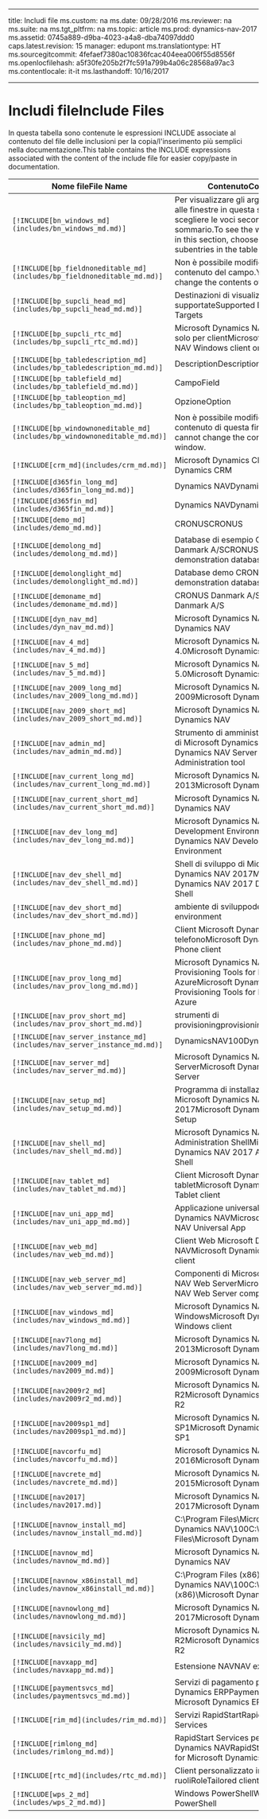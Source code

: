 
---
title: Includi file
ms.custom: na
ms.date: 09/28/2016
ms.reviewer: na
ms.suite: na
ms.tgt_pltfrm: na
ms.topic: article
ms.prod: dynamics-nav-2017
ms.assetid: 0745a889-d9ba-4023-a4a8-dba74097ddd0
caps.latest.revision: 15
manager: edupont
ms.translationtype: HT
ms.sourcegitcommit: 4fefaef7380ac10836fcac404eea006f55d8556f
ms.openlocfilehash: a5f30fe205b2f7fc591a799b4a06c28568a97ac3
ms.contentlocale: it-it
ms.lasthandoff: 10/16/2017

---

# <a name="include-files"></a><span data-ttu-id="0c8e2-102">Includi file</span><span class="sxs-lookup"><span data-stu-id="0c8e2-102">Include Files</span></span>

<span data-ttu-id="0c8e2-103">In questa tabella sono contenute le espressioni INCLUDE associate al contenuto del file delle inclusioni per la copia/l'inserimento più semplici nella documentazione.</span><span class="sxs-lookup"><span data-stu-id="0c8e2-103">This table contains the INCLUDE expressions associated with the content of the include file for easier copy/paste in documentation.</span></span>

|<span data-ttu-id="0c8e2-104">Nome file</span><span class="sxs-lookup"><span data-stu-id="0c8e2-104">File Name</span></span>   |<span data-ttu-id="0c8e2-105">Contenuto</span><span class="sxs-lookup"><span data-stu-id="0c8e2-105">Content</span></span>  |
|------------|---------|
|`[!INCLUDE[bn_windows_md](includes/bn_windows_md.md)]`|<span data-ttu-id="0c8e2-106">Per visualizzare gli argomenti relativi alle finestre in questa sezione, scegliere le voci secondarie del sommario.</span><span class="sxs-lookup"><span data-stu-id="0c8e2-106">To see the window topics in this section, choose the subentries in the table of contents.</span></span>|
|`[!INCLUDE[bp_fieldnoneditable_md](includes/bp_fieldnoneditable_md.md)]`|<span data-ttu-id="0c8e2-107">Non è possibile modificare il contenuto del campo.</span><span class="sxs-lookup"><span data-stu-id="0c8e2-107">You cannot change the contents of this field.</span></span>|
|`[!INCLUDE[bp_supcli_head_md](includes/bp_supcli_head_md.md)]`|<span data-ttu-id="0c8e2-108">Destinazioni di visualizzazione supportate</span><span class="sxs-lookup"><span data-stu-id="0c8e2-108">Supported Display Targets</span></span>|
|`[!INCLUDE[bp_supcli_rtc_md](includes/bp_supcli_rtc_md.md)]`|<span data-ttu-id="0c8e2-109">Microsoft Dynamics NAV Windows solo per client</span><span class="sxs-lookup"><span data-stu-id="0c8e2-109">Microsoft Dynamics NAV Windows client only</span></span>|
|`[!INCLUDE[bp_tabledescription_md](includes/bp_tabledescription_md.md)]`|<span data-ttu-id="0c8e2-110">Description</span><span class="sxs-lookup"><span data-stu-id="0c8e2-110">Description</span></span>| 
|`[!INCLUDE[bp_tablefield_md](includes/bp_tablefield_md.md)]`|<span data-ttu-id="0c8e2-111">Campo</span><span class="sxs-lookup"><span data-stu-id="0c8e2-111">Field</span></span>|
|`[!INCLUDE[bp_tableoption_md](includes/bp_tableoption_md.md)]`|<span data-ttu-id="0c8e2-112">Opzione</span><span class="sxs-lookup"><span data-stu-id="0c8e2-112">Option</span></span>|
|`[!INCLUDE[bp_windownoneditable_md](includes/bp_windownoneditable_md.md)]`|<span data-ttu-id="0c8e2-113">Non è possibile modificare il contenuto di questa finestra.</span><span class="sxs-lookup"><span data-stu-id="0c8e2-113">You cannot change the contents of this window.</span></span>|
|`[!INCLUDE[crm_md](includes/crm_md.md)]`|<span data-ttu-id="0c8e2-114">Microsoft Dynamics CRM</span><span class="sxs-lookup"><span data-stu-id="0c8e2-114">Microsoft Dynamics CRM</span></span>|
|`[!INCLUDE[d365fin_long_md](includes/d365fin_long_md.md)]`|<span data-ttu-id="0c8e2-115">Dynamics NAV</span><span class="sxs-lookup"><span data-stu-id="0c8e2-115">Dynamics NAV</span></span>|
|`[!INCLUDE[d365fin_md](includes/d365fin_md.md)]`|<span data-ttu-id="0c8e2-116">Dynamics NAV</span><span class="sxs-lookup"><span data-stu-id="0c8e2-116">Dynamics NAV</span></span>|
|`[!INCLUDE[demo_md](includes/demo_md.md)]`|<span data-ttu-id="0c8e2-117">CRONUS</span><span class="sxs-lookup"><span data-stu-id="0c8e2-117">CRONUS</span></span>|
|`[!INCLUDE[demolong_md](includes/demolong_md.md)]`|<span data-ttu-id="0c8e2-118">Database di esempio CRONUS Danmark A/S</span><span class="sxs-lookup"><span data-stu-id="0c8e2-118">CRONUS Danmark A/S demonstration database</span></span>|
|`[!INCLUDE[demolonglight_md](includes/demolonglight_md.md)]`|<span data-ttu-id="0c8e2-119">Database demo CRONUS</span><span class="sxs-lookup"><span data-stu-id="0c8e2-119">CRONUS demonstration database</span></span>|
|`[!INCLUDE[demoname_md](includes/demoname_md.md)]`|<span data-ttu-id="0c8e2-120">CRONUS Danmark A/S</span><span class="sxs-lookup"><span data-stu-id="0c8e2-120">CRONUS Danmark A/S</span></span>|
|`[!INCLUDE[dyn_nav_md](includes/dyn_nav_md.md)]`|<span data-ttu-id="0c8e2-121">Microsoft Dynamics NAV</span><span class="sxs-lookup"><span data-stu-id="0c8e2-121">Microsoft Dynamics NAV</span></span>|
|`[!INCLUDE[nav_4_md](includes/nav_4_md.md)]`|<span data-ttu-id="0c8e2-122">Microsoft Dynamics NAV 4.0</span><span class="sxs-lookup"><span data-stu-id="0c8e2-122">Microsoft Dynamics NAV 4.0</span></span>|
|`[!INCLUDE[nav_5_md](includes/nav_5_md.md)]`|<span data-ttu-id="0c8e2-123">Microsoft Dynamics NAV 5.0</span><span class="sxs-lookup"><span data-stu-id="0c8e2-123">Microsoft Dynamics NAV 5.0</span></span>|
|`[!INCLUDE[nav_2009_long_md](includes/nav_2009_long_md.md)]`|<span data-ttu-id="0c8e2-124">Microsoft Dynamics NAV 2009</span><span class="sxs-lookup"><span data-stu-id="0c8e2-124">Microsoft Dynamics NAV 2009</span></span>|
|`[!INCLUDE[nav_2009_short_md](includes/nav_2009_short_md.md)]`|<span data-ttu-id="0c8e2-125">Microsoft Dynamics NAV</span><span class="sxs-lookup"><span data-stu-id="0c8e2-125">Microsoft Dynamics NAV</span></span>|
|`[!INCLUDE[nav_admin_md](includes/nav_admin_md.md)]`|<span data-ttu-id="0c8e2-126">Strumento di amministrazione server di Microsoft Dynamics NAV</span><span class="sxs-lookup"><span data-stu-id="0c8e2-126">Microsoft Dynamics NAV Server Administration tool</span></span>|
|`[!INCLUDE[nav_current_long_md](includes/nav_current_long_md.md)]`|<span data-ttu-id="0c8e2-127">Microsoft Dynamics NAV 2013</span><span class="sxs-lookup"><span data-stu-id="0c8e2-127">Microsoft Dynamics NAV 2013</span></span>|
|`[!INCLUDE[nav_current_short_md](includes/nav_current_short_md.md)]`|<span data-ttu-id="0c8e2-128">Microsoft Dynamics NAV</span><span class="sxs-lookup"><span data-stu-id="0c8e2-128">Microsoft Dynamics NAV</span></span>|
|`[!INCLUDE[nav_dev_long_md](includes/nav_dev_long_md.md)]`|<span data-ttu-id="0c8e2-129">Microsoft Dynamics NAV Development Environment</span><span class="sxs-lookup"><span data-stu-id="0c8e2-129">Microsoft Dynamics NAV Development Environment</span></span>|
|`[!INCLUDE[nav_dev_shell_md](includes/nav_dev_shell_md.md)]`|<span data-ttu-id="0c8e2-130">Shell di sviluppo di Microsoft Dynamics NAV 2017</span><span class="sxs-lookup"><span data-stu-id="0c8e2-130">Microsoft Dynamics NAV 2017 Development Shell</span></span>|
|`[!INCLUDE[nav_dev_short_md](includes/nav_dev_short_md.md)]`|<span data-ttu-id="0c8e2-131">ambiente di sviluppo</span><span class="sxs-lookup"><span data-stu-id="0c8e2-131">development environment</span></span>|
|`[!INCLUDE[nav_phone_md](includes/nav_phone_md.md)]`|<span data-ttu-id="0c8e2-132">Client Microsoft Dynamics NAV per telefono</span><span class="sxs-lookup"><span data-stu-id="0c8e2-132">Microsoft Dynamics NAV Phone client</span></span>|
|`[!INCLUDE[nav_prov_long_md](includes/nav_prov_long_md.md)]`|<span data-ttu-id="0c8e2-133">Microsoft Dynamics NAV Provisioning Tools for Microsoft Azure</span><span class="sxs-lookup"><span data-stu-id="0c8e2-133">Microsoft Dynamics NAV Provisioning Tools for Microsoft Azure</span></span>|
|`[!INCLUDE[nav_prov_short_md](includes/nav_prov_short_md.md)]`|<span data-ttu-id="0c8e2-134">strumenti di provisioning</span><span class="sxs-lookup"><span data-stu-id="0c8e2-134">provisioning tools</span></span>|
|`[!INCLUDE[nav_server_instance_md](includes/nav_server_instance_md.md)]`|<span data-ttu-id="0c8e2-135">DynamicsNAV100</span><span class="sxs-lookup"><span data-stu-id="0c8e2-135">DynamicsNAV100</span></span>|
|`[!INCLUDE[nav_server_md](includes/nav_server_md.md)]`|<span data-ttu-id="0c8e2-136">Microsoft Dynamics NAV Server</span><span class="sxs-lookup"><span data-stu-id="0c8e2-136">Microsoft Dynamics NAV Server</span></span>|
|`[!INCLUDE[nav_setup_md](includes/nav_setup_md.md)]`|<span data-ttu-id="0c8e2-137">Programma di installazione di Microsoft Dynamics NAV 2017</span><span class="sxs-lookup"><span data-stu-id="0c8e2-137">Microsoft Dynamics NAV 2017 Setup</span></span>|
|`[!INCLUDE[nav_shell_md](includes/nav_shell_md.md)]`|<span data-ttu-id="0c8e2-138">Microsoft Dynamics NAV 2017 Administration Shell</span><span class="sxs-lookup"><span data-stu-id="0c8e2-138">Microsoft Dynamics NAV 2017 Administration Shell</span></span>|
|`[!INCLUDE[nav_tablet_md](includes/nav_tablet_md.md)]`|<span data-ttu-id="0c8e2-139">Client Microsoft Dynamics NAV per tablet</span><span class="sxs-lookup"><span data-stu-id="0c8e2-139">Microsoft Dynamics NAV Tablet client</span></span>|
|`[!INCLUDE[nav_uni_app_md](includes/nav_uni_app_md.md)]`|<span data-ttu-id="0c8e2-140">Applicazione universale Microsoft Dynamics NAV</span><span class="sxs-lookup"><span data-stu-id="0c8e2-140">Microsoft Dynamics NAV Universal App</span></span>|
|`[!INCLUDE[nav_web_md](includes/nav_web_md.md)]`|<span data-ttu-id="0c8e2-141">Client Web Microsoft Dynamics NAV</span><span class="sxs-lookup"><span data-stu-id="0c8e2-141">Microsoft Dynamics NAV Web client</span></span>|
|`[!INCLUDE[nav_web_server_md](includes/nav_web_server_md.md)]`|<span data-ttu-id="0c8e2-142">Componenti di Microsoft Dynamics NAV Web Server</span><span class="sxs-lookup"><span data-stu-id="0c8e2-142">Microsoft Dynamics NAV Web Server components</span></span>|
|`[!INCLUDE[nav_windows_md](includes/nav_windows_md.md)]`|<span data-ttu-id="0c8e2-143">Microsoft Dynamics NAV per client Windows</span><span class="sxs-lookup"><span data-stu-id="0c8e2-143">Microsoft Dynamics NAV Windows client</span></span>|
|`[!INCLUDE[nav7long_md](includes/nav7long_md.md)]`|<span data-ttu-id="0c8e2-144">Microsoft Dynamics NAV 2013</span><span class="sxs-lookup"><span data-stu-id="0c8e2-144">Microsoft Dynamics NAV 2013</span></span>|
|`[!INCLUDE[nav2009_md](includes/nav2009_md.md)]`|<span data-ttu-id="0c8e2-145">Microsoft Dynamics NAV 2009</span><span class="sxs-lookup"><span data-stu-id="0c8e2-145">Microsoft Dynamics NAV 2009</span></span>|
|`[!INCLUDE[nav2009r2_md](includes/nav2009r2_md.md)]`|<span data-ttu-id="0c8e2-146">Microsoft Dynamics NAV 2009 R2</span><span class="sxs-lookup"><span data-stu-id="0c8e2-146">Microsoft Dynamics NAV 2009 R2</span></span>|
|`[!INCLUDE[nav2009sp1_md](includes/nav2009sp1_md.md)]`|<span data-ttu-id="0c8e2-147">Microsoft Dynamics NAV 2009 SP1</span><span class="sxs-lookup"><span data-stu-id="0c8e2-147">Microsoft Dynamics NAV 2009 SP1</span></span>|
|`[!INCLUDE[navcorfu_md](includes/navcorfu_md.md)]`|<span data-ttu-id="0c8e2-148">Microsoft Dynamics NAV 2016</span><span class="sxs-lookup"><span data-stu-id="0c8e2-148">Microsoft Dynamics NAV 2016</span></span>|
|`[!INCLUDE[navcrete_md](includes/navcrete_md.md)]`|<span data-ttu-id="0c8e2-149">Microsoft Dynamics NAV 2015</span><span class="sxs-lookup"><span data-stu-id="0c8e2-149">Microsoft Dynamics NAV 2015</span></span>|
|`[!INCLUDE[nav2017](includes/nav2017.md)]`|<span data-ttu-id="0c8e2-150">Microsoft Dynamics NAV 2017</span><span class="sxs-lookup"><span data-stu-id="0c8e2-150">Microsoft Dynamics NAV 2017</span></span>|
|`[!INCLUDE[navnow_install_md](includes/navnow_install_md.md)]`|<span data-ttu-id="0c8e2-151">C:\\Program Files\\Microsoft Dynamics NAV\\100</span><span class="sxs-lookup"><span data-stu-id="0c8e2-151">C:\\Program Files\\Microsoft Dynamics NAV\\100</span></span>|
|`[!INCLUDE[navnow_md](includes/navnow_md.md)]`|<span data-ttu-id="0c8e2-152">Microsoft Dynamics NAV</span><span class="sxs-lookup"><span data-stu-id="0c8e2-152">Microsoft Dynamics NAV</span></span>|
|`[!INCLUDE[navnow_x86install_md](includes/navnow_x86install_md.md)]`|<span data-ttu-id="0c8e2-153">C:\\Program Files \(x86\)\\Microsoft Dynamics NAV\\100</span><span class="sxs-lookup"><span data-stu-id="0c8e2-153">C:\\Program Files \(x86\)\\Microsoft Dynamics NAV\\100</span></span>|
|`[!INCLUDE[navnowlong_md](includes/navnowlong_md.md)]`|<span data-ttu-id="0c8e2-154">Microsoft Dynamics NAV 2017</span><span class="sxs-lookup"><span data-stu-id="0c8e2-154">Microsoft Dynamics NAV 2017</span></span>|
|`[!INCLUDE[navsicily_md](includes/navsicily_md.md)]`|<span data-ttu-id="0c8e2-155">Microsoft Dynamics NAV 2013 R2</span><span class="sxs-lookup"><span data-stu-id="0c8e2-155">Microsoft Dynamics NAV 2013 R2</span></span>|
|`[!INCLUDE[navxapp_md](includes/navxapp_md.md)]`|<span data-ttu-id="0c8e2-156">Estensione NAV</span><span class="sxs-lookup"><span data-stu-id="0c8e2-156">NAV extension</span></span>|
|`[!INCLUDE[paymentsvcs_md](includes/paymentsvcs_md.md)]`|<span data-ttu-id="0c8e2-157">Servizi di pagamento per Microsoft Dynamics ERP</span><span class="sxs-lookup"><span data-stu-id="0c8e2-157">Payment Services for Microsoft Dynamics ERP</span></span>|
|`[!INCLUDE[rim_md](includes/rim_md.md)]`|<span data-ttu-id="0c8e2-158">Servizi RapidStart</span><span class="sxs-lookup"><span data-stu-id="0c8e2-158">RapidStart Services</span></span>|
|`[!INCLUDE[rimlong_md](includes/rimlong_md.md)]`|<span data-ttu-id="0c8e2-159">RapidStart Services per Microsoft Dynamics NAV</span><span class="sxs-lookup"><span data-stu-id="0c8e2-159">RapidStart Services for Microsoft Dynamics NAV</span></span>|
|`[!INCLUDE[rtc_md](includes/rtc_md.md)]`|<span data-ttu-id="0c8e2-160">Client personalizzato in base ai ruoli</span><span class="sxs-lookup"><span data-stu-id="0c8e2-160">RoleTailored client</span></span>|
|`[!INCLUDE[wps_2_md](includes/wps_2_md.md)]`|<span data-ttu-id="0c8e2-161">Windows PowerShell</span><span class="sxs-lookup"><span data-stu-id="0c8e2-161">Windows PowerShell</span></span>|

